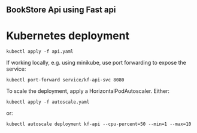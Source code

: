 ## BookStore Api using Fast api

# Kubernetes deployment

`kubectl apply -f api.yaml`

If working locally, e.g. using minikube, use port forwarding to expose the service:

`kubectl port-forward service/kf-api-svc 8080`

To scale the deployment, apply a HorizontalPodAutoscaler. Either:

`kubectl apply -f autoscale.yaml`

or:

`kubectl autoscale deployment kf-api --cpu-percent=50 --min=1 --max=10`
